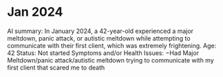 # Jan 2024

AI summary: In January 2024, a 42-year-old experienced a major meltdown, panic attack, or autistic meltdown while attempting to communicate with their first client, which was extremely frightening.
Age: 42
Status: Not started
Symptoms and/or Health Issues: −Had Major Meltdown/panic attack/autistic meltdown trying to communicate with my first client that scared me to death
